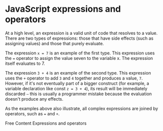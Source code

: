 # JavaScript expressions and operators

At a high level, an expression is a valid unit of code that resolves to a value. 
There are two types of expressions: those that have side effects (such as assigning values) and those that purely evaluate.

The expression `x = 7` is an example of the first type. This expression uses the `=` operator to assign the value seven to the variable x. The expression itself evaluates to 7.

The expression `3 + 4` is an example of the second type. This expression uses the `+` operator to add `3` and `4` together and produces a value, `7`. However, if it's not eventually part of a bigger construct (for example, a variable declaration like const `z = 3 + 4`), its result will be immediately discarded `—` this is usually a programmer mistake because the evaluation doesn't produce any effects.

As the examples above also illustrate, all complex expressions are joined by operators, such as `=` and `+`.

<ResourceGroupTitle>Free Content</ResourceGroupTitle>
<BadgeLink colorScheme='blue' badgeText='Read' href='https://developer.mozilla.org/en-US/docs/Web/JavaScript/Guide/Expressions_and_Operators'>Expressions and operators</BadgeLink>
